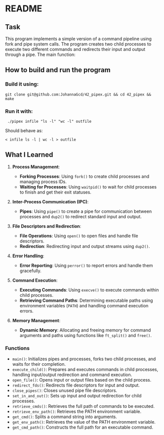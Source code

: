 # README

## Task

This program implements a simple version of a command pipeline using fork and pipe system calls. The program creates two child processes to execute two different commands and redirects their input and output through a pipe. The main function:

## How to build and run the program
### Build it using:
```
git clone git@github.com:JohannaGcd/42_pipex.git && cd 42_pipex && make
```
### Run it with:
```
 ./pipex infile "ls -l" "wc -l" outfile
```
Should behave as:
```
< infile ls -l | wc -l > outfile
```

## What I Learned

1. **Process Management**:
   - **Forking Processes**: Using `fork()` to create child processes and managing process IDs.
   - **Waiting for Processes**: Using `waitpid()` to wait for child processes to finish and get their exit statuses.

2. **Inter-Process Communication (IPC)**:
   - **Pipes**: Using `pipe()` to create a pipe for communication between processes and `dup2()` to redirect standard input and output.

3. **File Descriptors and Redirection**:
   - **File Operations**: Using `open()` to open files and handle file descriptors.
   - **Redirection**: Redirecting input and output streams using `dup2()`.

4. **Error Handling**:
   - **Error Reporting**: Using `perror()` to report errors and handle them gracefully.

5. **Command Execution**:
   - **Executing Commands**: Using `execve()` to execute commands within child processes.
   - **Retrieving Command Paths**: Determining executable paths using environment variables (`PATH`) and handling command execution errors.

6. **Memory Management**:
   - **Dynamic Memory**: Allocating and freeing memory for command arguments and paths using functions like `ft_split()` and `free()`.

### Functions

- `main()`: Initializes pipes and processes, forks two child processes, and waits for their completion.
- `execute_child()`: Prepares and executes commands in child processes, handling input/output redirection and command execution.
- `open_file()`: Opens input or output files based on the child process.
- `redirect_fds()`: Redirects file descriptors for input and output.
- `close_pipes()`: Closes unused pipe file descriptors.
- `set_in_and_out()`: Sets up input and output redirection for child processes.
- `retrieve_cmds()`: Retrieves the full path of commands to be executed.
- `retrieve_env_path()`: Retrieves the PATH environment variable.
- `get_cmd()`: Splits a command string into arguments.
- `get_env_path()`: Retrieves the value of the PATH environment variable.
- `get_cmd_path()`: Constructs the full path for an executable command.
